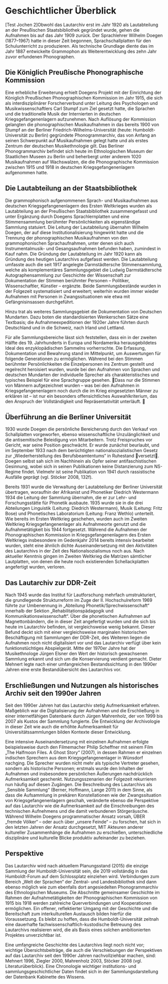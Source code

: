 
# Geschichtlicher Überblick

[Test Jochen 2]Obwohl das Lautarchiv erst im Jahr 1920 als Lautabteilung an der Preußischen Staatsbibliothek gegründet wurde, gehen die Aufnahmen bis auf das Jahr 1909 zurück. Der Sprachlehrer Wilhelm Doegen (1877–1967) hatte in dieser Zeit begonnen, Sprachschallplatten für den Schulunterricht zu produzieren. Als technische Grundlage diente das im Jahr 1887 entwickelte Grammophon als Weiterentwicklung des zehn Jahr zuvor erfundenen Phonographen.

## Die Königlich Preußische Phonographische Kommission

Eine erhebliche Erweiterung erhielt Doegens Projekt mit der Einrichtung der Königlich Preußischen Phonographischen Kommission im Jahr 1915, die sich als interdisziplinärer Forscherverbund unter Leitung des Psychologen und Musikwissenschaftlers Carl Stumpf  zum Ziel gesetzt hatte, die Sprachen und die traditionelle Musik der Internierten in deutschen Kriegsgefangenenlagern aufzunehmen. Nach Auflösung der Kommission gelangten die phonographischen Musikaufnahmen in das bereits 1900 von Stumpf an der Berliner Friedrich-Wilhelms-Universität (heute: Humboldt-Universität zu Berlin) gegründete Phonogrammarchiv, das von Anfang an seinen Schwerpunkt auf Musikaufnahmen gelegt hatte und als erstes Zentrum der deutschen Musikethnologie gilt. Das Berliner Phonogrammarchiv befindet sich heute im Ethnologischen Museum der Staatlichen Museen zu Berlin und beherbergt unter anderem 1020 Musikaufnahmen auf Wachswalzen, die die Phonographische Kommission zwischen 1915 und 1918 in deutschen Kriegsgefangenenlagern aufgenommen hatte. 

## Die Lautabteilung an der Staatsbibliothek

Die grammophonisch aufgenommenen Sprach- und Musikaufnahmen aus deutschen Kriegsgefangenenlagern des Ersten Weltkrieges wurden als Lautabteilung an der Preußischen Staatsbibliothek zusammengefasst und unter Ergänzung durch Doegens Sprachlernplatten und eine Stimmensammlung berühmter Persönlichkeiten als eigenständige Sammlung statuiert. Die Leitung der Lautabteilung übernahm Wilhelm Doegen, der auf diese Institutionalisierung hingewirkt hatte und die Trennung der phonographischen Musikaufnahmen von den grammophonischen Sprachaufnahmen, unter denen sich auch Instrumentalmusik- und Gesangsaufnahmen befunden haben, zumindest in Kauf nahm. Die Gründung der Lautabteilung im Jahr 1920 kann als Gründung des heutigen Lautarchivs aufgefasst werden. Die Lautabteilung umfasste auch die seit 1917 angelegte Darmstädtersche Stimmensammlung, welche als komplementäres Sammlungsgebiet die Ludwig Darmstädtersche Autographensammlung zur Geschichte der Wissenschaft  zur Dokumentation der Stimmen berühmter Personen – Politiker, Wissenschaftler, Künstler – ergänzte. Beide Sammlungsbestände wurden in der Folgezeit systematisiert und erweitert; weiterhin wurden immer wieder Aufnahmen mit Personen in Zwangssituationen wie etwa mit Gefängnisinsassen durchgeführt. 

Hinzu trat als weiteres Sammlungsgebiet die Dokumentation von Deutschen Mundarten. Dazu boten die standardisierten Wenkerschen Sätze eine Textbasis; die Aufnahmeexpeditionen der 1920er Jahre führten durch Deutschland und in die Schweiz, nach Irland und Lettland. 

Für alle Sammlungsbereiche lässt sich feststellen, dass ein in der zweiten Hälfte des 19. Jahrhunderts in Europa und Nordamerika herausgebildetes Ideal des enzyklopädischen Sammelns vorherrschte. Die Erfassung, Dokumentation und Bewahrung stand im Mittelpunkt, um Auswertungen für folgende Generationen zu ermöglichen. Während bei den Stimmen berühmter Persönlichkeiten die Einzelpersonen ins Zentrum gestellt und regelrecht heroisiert wurden, wurde bei den Aufnahmen von Sprachen und deutschen Mundarten der individuelle Sprecher als charakteristisches und typisches Beispiel für eine Sprachgruppe gesehen. Dass nur die Stimmen von Männern aufgezeichnet wurden – was bei den Aufnahmen in Kriegsgefangenenlagern noch durch die im Krieg eingesetzten Männer zu erklären ist – ist nur ein besonders offensichtliches Auswahlkriterium, das den Anspruch der Vollständigkeit und Repräsentativität unterläuft. 

## Überführung an die Berliner Universität

1930 wurde Doegen die persönliche Bereicherung durch den Verkauf von Schallplatten vorgeworfen, ebenso wissenschaftliche Unzulänglichkeit und die antisemitische Beleidigung von Mitarbeitern. Trotz Freispruches vor Gericht, war seine Position geschwächt. Er wurde zunächst beurlaubt, und im September 1933 nach dem berüchtigten nationalsozialistischen Gesetz zur „Wiederherstellung des Berufsbeamtentums“ in Ruhestand versetzt. Doegen selbst sah sich im Nachhinein als Opfer seiner antifaschistischen Gesinnung, wobei sich in seinen Publikationen keine Distanzierung zum NS-Regime findet. Vielmehr ist seine Publikation von 1941 durch rassistische Ausfälle geprägt (vgl. Stöcker 2008, 132f).

Bereits 1931 wurde die Verwaltung der Lautabteilung der Berliner Universität übertragen, woraufhin der Afrikanist und Phonetiker Diedrich Westermann 1934 die Leitung der Sammlung übernahm, die er zur Lehr- und Forschungsstätte für Phonetik ausbaute. 1935 wurde sie in die drei Abteilungen Linguistik (Leitung: Diedrich Westermann), Musik (Leitung: Fritz Bose) und Phonetisches Laboratorium (Leitung: Franz Wethlo) unterteilt. Wie bereits im Ersten Weltkrieg geschehen, wurden auch im Zweiten Weltkrieg Kriegsgefangenenlager als Aufnahmeorte genutzt und die Aufnahmetätigkeit bis 1944 fortgesetzt. Während die Aufnahmen der Phonographischen Kommission in Kriegsgefangenenlagern des Ersten Weltkriegs insbesondere im Gedenkjahr 2014 bereits intensiv bearbeitet wurden, steht eine ähnlich dichte Auseinandersetzung mit den Aktivitäten des Lautarchivs in der Zeit des Nationalsozialismus noch aus. Nach aktueller Kenntnis gingen im Zweiten Weltkrieg die Matrizen sämtlicher Lautplatten, von denen die heute noch existierenden Schellackplatten angefertigt wurden, verloren. 

## Das Lautarchiv zur DDR-Zeit

Nach 1945 wurde das Institut für Lautforschung mehrfach umstrukturiert, die grundlegende Strukturreform im Zuge der II. Hochschulreform 1969 führte zur Umbenennung in „Abteilung Phonetik/Sprechwissenschaft“ innerhalb der Sektion „Rehabilitationspädagogik und Kommunikationswissenschaft“. Über die phonetischen Aufnahmen auf Magnettonbändern, die in dieser Zeit angefertigt wurden und die sich bis heute im Lautarchiv befinden, ist vergleichsweise wenig bekannt. Dieser Befund deckt sich mit einer vergleichsweise marginalen historischen Beschäftigung mit Sammlungen der DDR-Zeit, des Weiteren liegen die Aufnahmen noch nicht digitalisiert vor und das Lautarchiv verfügt über kein funktionstüchtiges Abspielgerät. 
Mitte der 1970er Jahre hat der Musikethnologe Jürgen Elsner den Wert der historisch gewachsenen Sammlung erkannt und sich um die Konservierung verdient gemacht. Dieter Mehnert legte nach einer umfangreichen Bestandssichtung in den 1990er Jahren eine erste Bestandübersicht des Lautarchivs vor. 

## Erschließungen und Nutzungen als historisches Archiv seit den 1990er Jahren

Seit den 1990er Jahren hat das Lautarchiv stetig Aufmerksamkeit erfahren. Maßgeblich war die Digitalisierung der Aufnahmen und die Erschließung in einer internetfähigen Datenbank durch Jürgen Mahrenholz, der von 1999 bis 2007 als Kustos der Sammlung fungierte. Die Entwicklung der Archivologie in dieser Zeit wie auch die erhöhte Aufmerksamkeit für Universitätssammlungen bilden Kontexte dieser Entwicklung.  

Eine intensive Auseinandersetzung mit einzelnen Aufnahmen erfolgte beispielsweise durch den Filmemacher Philip Scheffner mit seinem Film „The Halfmoon Files. A Ghost Story“ (2007), in dessen Rahmen er einzelnen indischen Sprechern aus dem Kriegsgefangenenlager in Wünsdorf nachging. Die Sprecher wurden nicht mehr als typische Vertreter gesehen, sondern als historische Personen; erstmals wurde den Inhalten der Aufnahmen und insbesondere persönlichen Äußerungen nachdrücklich Aufmerksamkeit geschenkt. Nutzungsszenarien der Folgezeit rekurrieren nun häufig auf diesen Zugängen. Die Beschreibung des Lautarchivs als „Sensible Sammlung“ (Berner, Hoffmann, Lange 2011) in dem Sinne, als dass die Aufsammlung in prekären Konstellationen wie der Zwangssituation von Kriegsgefangenenlagern geschah, veränderte ebenso die Perspektive auf das Lautarchiv wie die Aufmerksamkeit auf die Einschreibungen des technischen Aufnehmens und die damit verbundenen Störgeräusche. Während Wilhelm Doegens programmatischer Ansatz vorsah, ÜBER „fremde Völker“ – oder auch über „unsere Feinde“ – zu forschen, hat sich in den letzten Jahren der Ansatz durchgesetzt, MIT Akteuren anderer kultureller Zusammenhänge die Aufnahmen zu erschießen, unterschiedliche disziplinäre und kulturelle Blicke produktiv aufeinander zu beziehen.

## Perspektive 

Das Lautarchiv wird nach aktuellem Planungsstand (2015) die einzige Sammlung der Humboldt-Universität sein, die 2019 vollständig in das Humboldt-Forum auf dem Schlossplatz einziehen wird. Verbindungen zum Bereich „Welt der Sprachen“ der Zentral- und Landesbibliothek sind dann ebenso möglich wie zum ebenfalls dort angesiedelten Phonogrammarchiv des Ethnologischen Museums. Die Abschnitte gemeinsamer Geschichte im Rahmen der Aufnahmetätigkeiten der Phonographischen Kommission von 1915 bis 1918 werden zahlreiche Querverbindungen und Kooperationen ermöglichen. Ein offener, reflektierter Umgang mit der Geschichte und die Bereitschaft zum interkulturellen Austausch bilden hierfür die Voraussetzung. Es bleibt zu hoffen, dass die Humboldt-Universität zeitnah eine dauerhafte fachwissenschaftlich-kustodische Betreuung des Lautarchivs realisieren wird, die als Basis eines solchen ambitionierten Projektes unverzichtbar ist. 

Eine umfangreiche Geschichte des Lautarchivs liegt noch nicht vor; wichtige Übersichtsbeiträge, die auch die Verschiebungen der Perspektiven auf das Lautarchiv seit den 1990er Jahren nachvollziehbar machen, sind: Mehnert 1996, Ziegler 2000, Mahrenholz 2003, Stöcker 2008 (vgl. Literaturüberblick). Eine Chronologie wichtiger institutions- und sammlungsgeschichtlicher Daten findet sich in der Sammlungsdarstellung der Datenbank Kabinette des Wissens.
